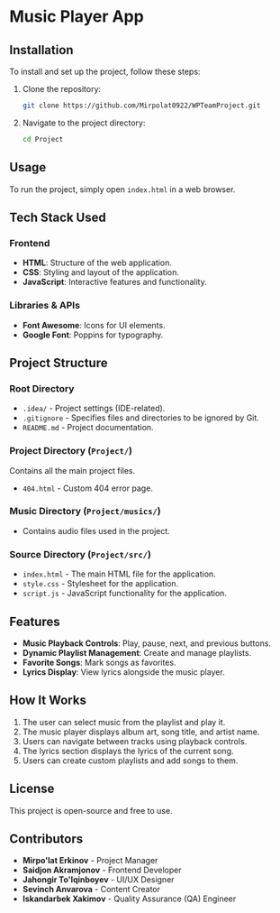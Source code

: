 # Music Player App

## Installation

To install and set up the project, follow these steps:

1. Clone the repository:
   ```bash
   git clone https://github.com/Mirpolat0922/WPTeamProject.git
   ```

2. Navigate to the project directory:
   ```bash
   cd Project
   ```

## Usage

To run the project, simply open `index.html` in a web browser.

## Tech Stack Used

### Frontend
- **HTML**: Structure of the web application.
- **CSS**: Styling and layout of the application.
- **JavaScript**: Interactive features and functionality.

### Libraries & APIs
- **Font Awesome**: Icons for UI elements.
- **Google Font**: Poppins for typography.

## Project Structure

### Root Directory

- `.idea/` - Project settings (IDE-related).
- `.gitignore` - Specifies files and directories to be ignored by Git.
- `README.md` - Project documentation.

### Project Directory (`Project/`)

Contains all the main project files.  
- `404.html` - Custom 404 error page.

### Music Directory (`Project/musics/`)

- Contains audio files used in the project.

### Source Directory (`Project/src/`)

- `index.html` - The main HTML file for the application.
- `style.css` - Stylesheet for the application.
- `script.js` - JavaScript functionality for the application.

## Features

- **Music Playback Controls**: Play, pause, next, and previous buttons.
- **Dynamic Playlist Management**: Create and manage playlists.
- **Favorite Songs**: Mark songs as favorites.
- **Lyrics Display**: View lyrics alongside the music player.

## How It Works

1. The user can select music from the playlist and play it.
2. The music player displays album art, song title, and artist name.
3. Users can navigate between tracks using playback controls.
4. The lyrics section displays the lyrics of the current song.
5. Users can create custom playlists and add songs to them.

## License

This project is open-source and free to use.

## Contributors

- **Mirpo'lat Erkinov** - Project Manager
- **Saidjon Akramjonov** - Frontend Developer
- **Jahongir To'lqinboyev** - UI/UX Designer
- **Sevinch Anvarova** - Content Creator
- **Iskandarbek Xakimov** -  Quality Assurance (QA) Engineer

